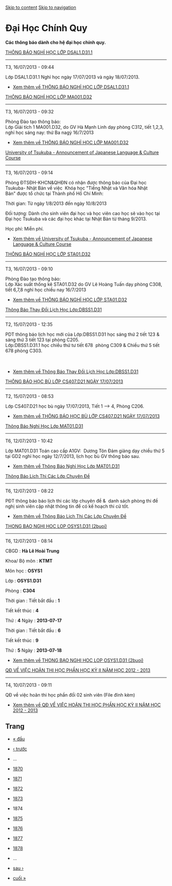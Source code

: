 [Skip to content](https://daa.uit.edu.vn/thongbaochinhquy?page=1873#main)
 [Skip to navigation](https://daa.uit.edu.vn/thongbaochinhquy?page=1873#main-nav)

Đại Học Chính Quy
=================

**Các thông báo dành cho hệ đại học chính quy.**

[THÔNG BÁO NGHỈ HỌC LỚP DSAL1.D31.1](https://daa.uit.edu.vn/thongbao/thong-bao-nghi-hoc-lop-dsal1d311)

-------------------------------------------------------------------------------------------------------

T3, 16/07/2013 - 09:44

Lớp DSAL1.D31.1 Nghỉ học ngày 17/07/2013 và ngày 18/07/2013.

*   [Xem thêm về THÔNG BÁO NGHỈ HỌC LỚP DSAL1.D31.1](https://daa.uit.edu.vn/thongbao/thong-bao-nghi-hoc-lop-dsal1d311 "THÔNG BÁO NGHỈ HỌC LỚP DSAL1.D31.1")
    

[THÔNG BÁO NGHỈ HỌC LỚP MA001.D32](https://daa.uit.edu.vn/thongbao/thong-bao-nghi-hoc-lop-ma001d32)

----------------------------------------------------------------------------------------------------

T3, 16/07/2013 - 09:32

Phòng Đào tạo thông báo:  
Lớp Giải tích 1 MA001.D32, do GV Hà Mạnh Linh dạy phòng C312, tiết 1,2,3, nghỉ học sáng nay: thứ Ba nagỳ 16/7/2013

*   [Xem thêm về THÔNG BÁO NGHỈ HỌC LỚP MA001.D32](https://daa.uit.edu.vn/thongbao/thong-bao-nghi-hoc-lop-ma001d32 "THÔNG BÁO NGHỈ HỌC LỚP MA001.D32")
    

[University of Tsukuba - Announcement of Japanese Language & Culture Course](https://daa.uit.edu.vn/thongbao/university-tsukuba-announcement-japanese-language-culture-course)

-------------------------------------------------------------------------------------------------------------------------------------------------------------------------------

T3, 16/07/2013 - 09:14

Phòng ĐTSĐH-KHCN&QHĐN có nhận được thông báo của Đại học Tsukuba- Nhật Bản về việc  Khóa học "Tiếng Nhật và Văn hóa Nhật Bản" được tổ chức tại Thành phố Hồ Chí Minh:

Thời gian: Từ ngày 1/8/2013 đến ngày 10/8/2013

Đối tượng: Dành cho sinh viên đại học và học viên cao học sẽ vào học tại Đại học Tsukuba và các đại học khác tại Nhật Bản từ tháng 9/2013.

Học phí: Miễn phí.

*   [Xem thêm về University of Tsukuba - Announcement of Japanese Language & Culture Course](https://daa.uit.edu.vn/thongbao/university-tsukuba-announcement-japanese-language-culture-course "University of Tsukuba - Announcement of Japanese Language & Culture Course")
    

[THÔNG BÁO NGHỈ HỌC LỚP STA01.D32](https://daa.uit.edu.vn/thongbao/thong-bao-nghi-hoc-lop-sta01d32)

----------------------------------------------------------------------------------------------------

T3, 16/07/2013 - 09:10

Phòng Đào tạo thông báo:  
Lớp Xác suất thống kê STA01.D32 do GV Lê Hoàng Tuấn dạy phòng C308, tiết 6,7,8 nghỉ học chiều nay 16/7/2013

*   [Xem thêm về THÔNG BÁO NGHỈ HỌC LỚP STA01.D32](https://daa.uit.edu.vn/thongbao/thong-bao-nghi-hoc-lop-sta01d32 "THÔNG BÁO NGHỈ HỌC LỚP STA01.D32")
    

[Thông Báo Thay Đồi Lịch Học Lớp:DBSS1.D31](https://daa.uit.edu.vn/thongbao/thong-bao-thay-doi-lich-hoc-lopdbss1d31)

---------------------------------------------------------------------------------------------------------------------

T2, 15/07/2013 - 12:35

PDT thông báo lịch học mới của Lớp:DBSS1.D31 học sáng thứ 2 tiết 123 & sáng thứ 3 tiết 123 tại phòng C205.  
Lớp:DBSS1.D31.1 học chiều thứ tư tiết 678  phòng C309 & Chiều thứ 5 tiết 678 phòng C303.  
   
 

*   [Xem thêm về Thông Báo Thay Đồi Lịch Học Lớp:DBSS1.D31](https://daa.uit.edu.vn/thongbao/thong-bao-thay-doi-lich-hoc-lopdbss1d31 " Thông Báo Thay Đồi Lịch Học Lớp:DBSS1.D31")
    

[THÔNG BÁO HỌC BÙ LỚP CS407.D21 NGÀY 17/07/2013](https://daa.uit.edu.vn/thongbao/thong-bao-hoc-bu-lop-cs407d21-ngay-17072013)

------------------------------------------------------------------------------------------------------------------------------

T2, 15/07/2013 - 08:53

Lớp CS407.D21 học bù ngày 17/07/2013, Tiết 1 --> 4, Phòng C206.

*   [Xem thêm về THÔNG BÁO HỌC BÙ LỚP CS407.D21 NGÀY 17/07/2013](https://daa.uit.edu.vn/thongbao/thong-bao-hoc-bu-lop-cs407d21-ngay-17072013 "THÔNG BÁO HỌC BÙ LỚP CS407.D21 NGÀY 17/07/2013")
    

[Thông Báo Nghỉ Học Lớp MAT01.D31](https://daa.uit.edu.vn/thongbao/thong-bao-nghi-hoc-lop-mat01d31)

----------------------------------------------------------------------------------------------------

T6, 12/07/2013 - 10:42

Lớp MAT01.D31 Toán cao cấp A1GV:  Dương Tôn Đảm giảng dạy chiều thứ 5 tại GD2 nghỉ học ngày 12/7/2013, lịch học bù GV thông báo sau.

*   [Xem thêm về Thông Báo Nghỉ Học Lớp MAT01.D31](https://daa.uit.edu.vn/thongbao/thong-bao-nghi-hoc-lop-mat01d31 "Thông Báo Nghỉ Học Lớp MAT01.D31 ")
    

[Thông Báo Lich Thi Các Lớp Chuyên Đề](https://daa.uit.edu.vn/thongbao/thong-bao-lich-thi-cac-lop-chuyen-de)

-------------------------------------------------------------------------------------------------------------

T6, 12/07/2013 - 08:22

PĐT thông báo báo lịch thi các lớp chuyên đề &  danh sách phòng thi đề nghị sinh viên cập nhật thông tin để có kế hoạch thi cử tốt.

*   [Xem thêm về Thông Báo Lich Thi Các Lớp Chuyên Đề](https://daa.uit.edu.vn/thongbao/thong-bao-lich-thi-cac-lop-chuyen-de "Thông Báo Lich Thi Các Lớp Chuyên Đề")
    

[THONG BAO NGHI HOC LOP OSYS1.D31 (2buoi)](https://daa.uit.edu.vn/thongbao/thong-bao-nghi-hoc-lop-osys1d31-2buoi)

------------------------------------------------------------------------------------------------------------------

T6, 12/07/2013 - 08:14

CBGD : **Hà Lê Hoài Trung**

Khoa/ Bộ môn : **KTMT**

Môn học : **OSYS1**

Lớp : **OSYS1.D31**

Phòng : **C304**

Thời gian : Tiết bắt đầu : **1**

Tiết kết thúc : **4**

Thứ : **4** Ngày : **2013-07-17**

Thời gian : Tiết bắt đầu : **6**

Tiết kết thúc : **9**

Thứ : **5** Ngày : **2013-07-18**

*   [Xem thêm về THONG BAO NGHI HOC LOP OSYS1.D31 (2buoi)](https://daa.uit.edu.vn/thongbao/thong-bao-nghi-hoc-lop-osys1d31-2buoi "THONG BAO NGHI HOC LOP OSYS1.D31 (2buoi)")
    

[QĐ VỀ VIỆC HOÃN THI HỌC PHẦN HỌC KỲ II NĂM HỌC 2012 - 2013](https://daa.uit.edu.vn/thongbao/qd-ve-viec-hoan-thi-hoc-phan-hoc-ky-ii-nam-hoc-2012-2013)

-------------------------------------------------------------------------------------------------------------------------------------------------------

T4, 10/07/2013 - 09:11

QĐ về việc hoãn thi học phần đối 02 sinh viên (File đính kèm)

*   [Xem thêm về QĐ VỀ VIỆC HOÃN THI HỌC PHẦN HỌC KỲ II NĂM HỌC 2012 - 2013](https://daa.uit.edu.vn/thongbao/qd-ve-viec-hoan-thi-hoc-phan-hoc-ky-ii-nam-hoc-2012-2013 "QĐ VỀ VIỆC HOÃN THI HỌC PHẦN HỌC KỲ II NĂM HỌC 2012 - 2013")
    

Trang
-----

*   [« đầu](https://daa.uit.edu.vn/thongbaochinhquy "Đến trang đầu tiên")
    
*   [‹ trước](https://daa.uit.edu.vn/thongbaochinhquy?page=1872 "Đến trang kế trước")
    
*   …
*   [1870](https://daa.uit.edu.vn/thongbaochinhquy?page=1869 "Đến trang 1870")
    
*   [1871](https://daa.uit.edu.vn/thongbaochinhquy?page=1870 "Đến trang 1871")
    
*   [1872](https://daa.uit.edu.vn/thongbaochinhquy?page=1871 "Đến trang 1872")
    
*   [1873](https://daa.uit.edu.vn/thongbaochinhquy?page=1872 "Đến trang 1873")
    
*   1874
*   [1875](https://daa.uit.edu.vn/thongbaochinhquy?page=1874 "Đến trang 1875")
    
*   [1876](https://daa.uit.edu.vn/thongbaochinhquy?page=1875 "Đến trang 1876")
    
*   [1877](https://daa.uit.edu.vn/thongbaochinhquy?page=1876 "Đến trang 1877")
    
*   [1878](https://daa.uit.edu.vn/thongbaochinhquy?page=1877 "Đến trang 1878")
    
*   …
*   [sau ›](https://daa.uit.edu.vn/thongbaochinhquy?page=1874 "Đến trang kế sau")
    
*   [cuối »](https://daa.uit.edu.vn/thongbaochinhquy?page=1907 "Đến trang cuối cùng")